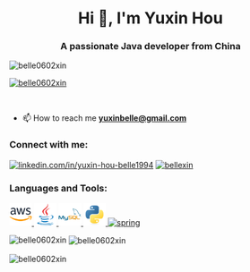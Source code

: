 <h1 align="center">Hi 👋, I'm Yuxin Hou</h1>
<h3 align="center">A passionate Java developer from China</h3>

<p align="left"> <img src="https://komarev.com/ghpvc/?username=belle0602xin&label=Profile%20views&color=0e75b6&style=flat" alt="belle0602xin" /> </p>

<p align="left"> <a href="https://github.com/ryo-ma/github-profile-trophy"><img src="https://github-profile-trophy.vercel.app/?username=belle0602xin" alt="belle0602xin" /></a> </p>

<p align="left"> <a href="https://twitter.com/" target="blank"><img src="https://img.shields.io/twitter/follow/?logo=twitter&style=for-the-badge" alt="" /></a> </p>

- 📫 How to reach me **yuxinbelle@gmail.com**

<h3 align="left">Connect with me:</h3>
<p align="left">
<a href="https://linkedin.com/in/linkedin.com/in/yuxin-hou-belle1994" target="blank"><img align="center" src="https://raw.githubusercontent.com/rahuldkjain/github-profile-readme-generator/master/src/images/icons/Social/linked-in-alt.svg" alt="linkedin.com/in/yuxin-hou-belle1994" height="30" width="40" /></a>
<a href="https://www.leetcode.com/bellexin" target="blank"><img align="center" src="https://raw.githubusercontent.com/rahuldkjain/github-profile-readme-generator/master/src/images/icons/Social/leet-code.svg" alt="bellexin" height="30" width="40" /></a>
</p>

<h3 align="left">Languages and Tools:</h3>
<p align="left"> <a href="https://aws.amazon.com" target="_blank" rel="noreferrer"> <img src="https://raw.githubusercontent.com/devicons/devicon/master/icons/amazonwebservices/amazonwebservices-original-wordmark.svg" alt="aws" width="40" height="40"/> </a> <a href="https://www.java.com" target="_blank" rel="noreferrer"> <img src="https://raw.githubusercontent.com/devicons/devicon/master/icons/java/java-original.svg" alt="java" width="40" height="40"/> </a> <a href="https://www.mysql.com/" target="_blank" rel="noreferrer"> <img src="https://raw.githubusercontent.com/devicons/devicon/master/icons/mysql/mysql-original-wordmark.svg" alt="mysql" width="40" height="40"/> </a> <a href="https://www.python.org" target="_blank" rel="noreferrer"> <img src="https://raw.githubusercontent.com/devicons/devicon/master/icons/python/python-original.svg" alt="python" width="40" height="40"/> </a> <a href="https://spring.io/" target="_blank" rel="noreferrer"> <img src="https://www.vectorlogo.zone/logos/springio/springio-icon.svg" alt="spring" width="40" height="40"/> </a> </p>

<p><img align="left" src="https://github-readme-stats.vercel.app/api/top-langs?username=belle0602xin&show_icons=true&locale=en&layout=compact" alt="belle0602xin" /></p>

<p>&nbsp;<img align="center" src="https://github-readme-stats.vercel.app/api?username=belle0602xin&show_icons=true&locale=en" alt="belle0602xin" /></p>

<p><img align="center" src="https://github-readme-streak-stats.herokuapp.com/?user=belle0602xin&" alt="belle0602xin" /></p>
